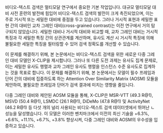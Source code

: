비디오-텍스트 검색은 멀티모달 연구에서 중요한 기본 작업입니다. 대규모 멀티모달 대비 사전 훈련의 발전에 힘입어 비디오-텍스트 검색의 발전이 크게 촉진되었으며, 이는 주로 거시적 또는 세밀한 대비에 중점을 두고 있습니다. 그러나 거시적 표현과 세밀한 표현 간의 대비인 교차 그레인 대비(cross-grained contrast)는 이전 연구에서 거의 탐구되지 않았습니다. 세밀한 대비나 거시적 대비와 비교할 때, 교차 그레인 대비는 거시적 특징과 각 세밀한 특징 간의 상관관계를 계산하며, 유사도 계산 시 거시적 특징에 의해 불필요한 세밀한 특징을 필터링할 수 있어 검색 정확도를 개선할 수 있습니다.

이 문제를 해결하기 위해, 본 논문에서는 비디오-텍스트 검색을 위한 새로운 다중 그레인 대비 모델인 X-CLIP을 제시합니다. 그러나 또 다른 도전 과제는 유사도 집계 문제로, 이는 세밀한 유사도 행렬과 교차 그레인 유사도 행렬을 인스턴스 수준 유사도로 집계하는 것을 목표로 합니다. 이 문제를 해결하기 위해, 본 논문에서는 모델이 필수 프레임과 단어 간의 대비에 집중하도록 하는 Attention Over Similarity Matrix (AOSM) 모듈을 제안하여, 불필요한 프레임과 단어가 검색 결과에 미치는 영향을 줄입니다.

다중 그레인 대비와 제안된 AOSM 모듈을 통해, X-CLIP은 MSR-VTT (49.3 R@1), MSVD (50.4 R@1), LSMDC (26.1 R@1), DiDeMo (47.8 R@1) 및 ActivityNet (46.2 R@1) 등 다섯 개의 널리 사용되는 비디오-텍스트 검색 데이터셋에서 뛰어난 ㄴ성능을 달성했습니다. 이 모델은 이러한 벤치마크에서 이전의 최신 기술을 +6.3%, +6.6%, +11.1%, +6.7%, +3.8% 향상시켜, 다중 그레인 대비와 AOSM의 우수성을 입증하고 있습니다.